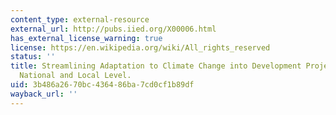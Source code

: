 ```yaml
---
content_type: external-resource
external_url: http://pubs.iied.org/X00006.html
has_external_license_warning: true
license: https://en.wikipedia.org/wiki/All_rights_reserved
status: ''
title: Streamlining Adaptation to Climate Change into Development Projects at the
  National and Local Level.
uid: 3b486a26-70bc-4364-86ba-7cd0cf1b89df
wayback_url: ''
---
```

